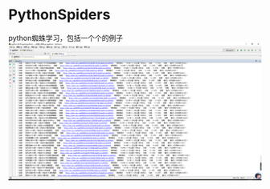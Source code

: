 # PythonSpiders
python蜘蛛学习，包括一个个的例子
![image](https://github.com/AndrewChien/PythonSpiders/blob/master/QQ%E6%88%AA%E5%9B%BE20181116133543.png)
